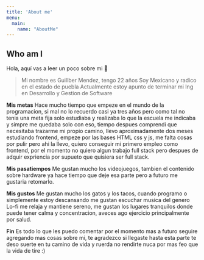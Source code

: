 ```yaml
---
title: 'About me'
menu:
  main:
    name: "AboutMe"
---
```


## Who am I

Hola, aquí vas a leer un poco sobre mi 🤩

> Mi nombre es Guillber Mendez, tengo 22 años
> Soy Mexicano y radico en el estado de puebla
> Actualmente estoy apunto de terminar mi Ing en Desarrollo y Gestion de Software

**Mis metas** Hace mucho tiempo que empeze en el mundo de la programacion, si mal no lo recuerdo casi ya tres años
pero como tal no tenia una meta fija solo estudiaba y realizaba lo que la escuela me indicaba y simpre me quedaba solo con eso,
tiempo despues comprendi que necesitaba trazarme mi propio camino, llevo aproximadamente dos meses estudiando frontend, empeze por las bases HTML
css y js, me falta cosas por pulir pero ahi la llevo, quiero conseguir mi primero empleo como frontend, por el momento no quiero algun trabajo full stack
pero despues de adquir expriencia por supueto que quisiera ser full stack.

**Mis pasatiempos** Me gustan mucho los videojuegos, tambien el contenido sobre hardware ya hace tiempo que deje esa parte 
pero a futuro me gustaria retomarlo.

**Mis gustos** Me gustan mucho los gatos y los tacos, cuando programo o simplemente estoy descansando me gustan escuchar musica del genero
Lo-fi me relaja y mantiene sereno, me gustan los lugares tranquilos donde puede tener calma y concentracion, aveces ago ejercicio principalmente por salud.

**Fin** Es todo lo que les puedo comentar por el momento mas a futuro seguire agregando mas cosas sobre mi, te agradezco si llegaste hasta esta parte
te deso suerte en tu camino de vida y ruerda no rendirte nuca por mas feo que la vida de tire :)

